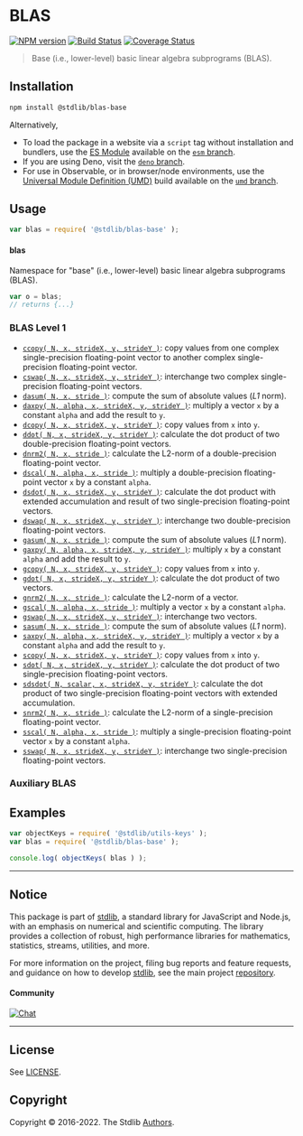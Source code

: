 <!--

@license Apache-2.0

Copyright (c) 2018 The Stdlib Authors.

Licensed under the Apache License, Version 2.0 (the "License");
you may not use this file except in compliance with the License.
You may obtain a copy of the License at

   http://www.apache.org/licenses/LICENSE-2.0

Unless required by applicable law or agreed to in writing, software
distributed under the License is distributed on an "AS IS" BASIS,
WITHOUT WARRANTIES OR CONDITIONS OF ANY KIND, either express or implied.
See the License for the specific language governing permissions and
limitations under the License.

-->

# BLAS

[![NPM version][npm-image]][npm-url] [![Build Status][test-image]][test-url] [![Coverage Status][coverage-image]][coverage-url] <!-- [![dependencies][dependencies-image]][dependencies-url] -->

> Base (i.e., lower-level) basic linear algebra subprograms (BLAS).

<section class="installation">

## Installation

```bash
npm install @stdlib/blas-base
```

Alternatively,

-   To load the package in a website via a `script` tag without installation and bundlers, use the [ES Module][es-module] available on the [`esm` branch][esm-url].
-   If you are using Deno, visit the [`deno` branch][deno-url].
-   For use in Observable, or in browser/node environments, use the [Universal Module Definition (UMD)][umd] build available on the [`umd` branch][umd-url].

</section>

<section class="usage">

## Usage

```javascript
var blas = require( '@stdlib/blas-base' );
```

#### blas

Namespace for "base" (i.e., lower-level) basic linear algebra subprograms (BLAS).

```javascript
var o = blas;
// returns {...}
```

### BLAS Level 1

<!-- <toc pattern="+(*asum|*axpy|*cabs|*copy|*dot*|*nrm2|*rot*|*scal|*swap)"> -->

<div class="namespace-toc">

-   <span class="signature">[`ccopy( N, x, strideX, y, strideY )`][@stdlib/blas/base/ccopy]</span><span class="delimiter">: </span><span class="description">copy values from one complex single-precision floating-point vector to another complex single-precision floating-point vector.</span>
-   <span class="signature">[`cswap( N, x, strideX, y, strideY )`][@stdlib/blas/base/cswap]</span><span class="delimiter">: </span><span class="description">interchange two complex single-precision floating-point vectors.</span>
-   <span class="signature">[`dasum( N, x, stride )`][@stdlib/blas/base/dasum]</span><span class="delimiter">: </span><span class="description">compute the sum of absolute values (_L1_ norm).</span>
-   <span class="signature">[`daxpy( N, alpha, x, strideX, y, strideY )`][@stdlib/blas/base/daxpy]</span><span class="delimiter">: </span><span class="description">multiply a vector `x` by a constant `alpha` and add the result to `y`.</span>
-   <span class="signature">[`dcopy( N, x, strideX, y, strideY )`][@stdlib/blas/base/dcopy]</span><span class="delimiter">: </span><span class="description">copy values from `x` into `y`.</span>
-   <span class="signature">[`ddot( N, x, strideX, y, strideY )`][@stdlib/blas/base/ddot]</span><span class="delimiter">: </span><span class="description">calculate the dot product of two double-precision floating-point vectors.</span>
-   <span class="signature">[`dnrm2( N, x, stride )`][@stdlib/blas/base/dnrm2]</span><span class="delimiter">: </span><span class="description">calculate the L2-norm of a double-precision floating-point vector.</span>
-   <span class="signature">[`dscal( N, alpha, x, stride )`][@stdlib/blas/base/dscal]</span><span class="delimiter">: </span><span class="description">multiply a double-precision floating-point vector `x` by a constant `alpha`.</span>
-   <span class="signature">[`dsdot( N, x, strideX, y, strideY )`][@stdlib/blas/base/dsdot]</span><span class="delimiter">: </span><span class="description">calculate the dot product with extended accumulation and result of two single-precision floating-point vectors.</span>
-   <span class="signature">[`dswap( N, x, strideX, y, strideY )`][@stdlib/blas/base/dswap]</span><span class="delimiter">: </span><span class="description">interchange two double-precision floating-point vectors.</span>
-   <span class="signature">[`gasum( N, x, stride )`][@stdlib/blas/base/gasum]</span><span class="delimiter">: </span><span class="description">compute the sum of absolute values (_L1_ norm).</span>
-   <span class="signature">[`gaxpy( N, alpha, x, strideX, y, strideY )`][@stdlib/blas/base/gaxpy]</span><span class="delimiter">: </span><span class="description">multiply `x` by a constant `alpha` and add the result to `y`.</span>
-   <span class="signature">[`gcopy( N, x, strideX, y, strideY )`][@stdlib/blas/base/gcopy]</span><span class="delimiter">: </span><span class="description">copy values from `x` into `y`.</span>
-   <span class="signature">[`gdot( N, x, strideX, y, strideY )`][@stdlib/blas/base/gdot]</span><span class="delimiter">: </span><span class="description">calculate the dot product of two vectors.</span>
-   <span class="signature">[`gnrm2( N, x, stride )`][@stdlib/blas/base/gnrm2]</span><span class="delimiter">: </span><span class="description">calculate the L2-norm of a vector.</span>
-   <span class="signature">[`gscal( N, alpha, x, stride )`][@stdlib/blas/base/gscal]</span><span class="delimiter">: </span><span class="description">multiply a vector `x` by a constant `alpha`.</span>
-   <span class="signature">[`gswap( N, x, strideX, y, strideY )`][@stdlib/blas/base/gswap]</span><span class="delimiter">: </span><span class="description">interchange two vectors.</span>
-   <span class="signature">[`sasum( N, x, stride )`][@stdlib/blas/base/sasum]</span><span class="delimiter">: </span><span class="description">compute the sum of absolute values (_L1_ norm).</span>
-   <span class="signature">[`saxpy( N, alpha, x, strideX, y, strideY )`][@stdlib/blas/base/saxpy]</span><span class="delimiter">: </span><span class="description">multiply a vector `x` by a constant `alpha` and add the result to `y`.</span>
-   <span class="signature">[`scopy( N, x, strideX, y, strideY )`][@stdlib/blas/base/scopy]</span><span class="delimiter">: </span><span class="description">copy values from `x` into `y`.</span>
-   <span class="signature">[`sdot( N, x, strideX, y, strideY )`][@stdlib/blas/base/sdot]</span><span class="delimiter">: </span><span class="description">calculate the dot product of two single-precision floating-point vectors.</span>
-   <span class="signature">[`sdsdot( N, scalar, x, strideX, y, strideY )`][@stdlib/blas/base/sdsdot]</span><span class="delimiter">: </span><span class="description">calculate the dot product of two single-precision floating-point vectors with extended accumulation.</span>
-   <span class="signature">[`snrm2( N, x, stride )`][@stdlib/blas/base/snrm2]</span><span class="delimiter">: </span><span class="description">calculate the L2-norm of a single-precision floating-point vector.</span>
-   <span class="signature">[`sscal( N, alpha, x, stride )`][@stdlib/blas/base/sscal]</span><span class="delimiter">: </span><span class="description">multiply a single-precision floating-point vector `x` by a constant `alpha`.</span>
-   <span class="signature">[`sswap( N, x, strideX, y, strideY )`][@stdlib/blas/base/sswap]</span><span class="delimiter">: </span><span class="description">interchange two single-precision floating-point vectors.</span>

</div>

<!-- </toc> -->

### Auxiliary BLAS

<!-- <toc pattern="+(*amax|*lsame|*xerbla*)"> -->



<!-- </toc> -->

</section>

<!-- /.usage -->

<section class="examples">

## Examples

<!-- TODO: better examples -->

<!-- eslint no-undef: "error" -->

```javascript
var objectKeys = require( '@stdlib/utils-keys' );
var blas = require( '@stdlib/blas-base' );

console.log( objectKeys( blas ) );
```

</section>

<!-- /.examples -->

<!-- Section for related `stdlib` packages. Do not manually edit this section, as it is automatically populated. -->

<section class="related">

</section>

<!-- /.related -->

<!-- Section for all links. Make sure to keep an empty line after the `section` element and another before the `/section` close. -->


<section class="main-repo" >

* * *

## Notice

This package is part of [stdlib][stdlib], a standard library for JavaScript and Node.js, with an emphasis on numerical and scientific computing. The library provides a collection of robust, high performance libraries for mathematics, statistics, streams, utilities, and more.

For more information on the project, filing bug reports and feature requests, and guidance on how to develop [stdlib][stdlib], see the main project [repository][stdlib].

#### Community

[![Chat][chat-image]][chat-url]

---

## License

See [LICENSE][stdlib-license].


## Copyright

Copyright &copy; 2016-2022. The Stdlib [Authors][stdlib-authors].

</section>

<!-- /.stdlib -->

<!-- Section for all links. Make sure to keep an empty line after the `section` element and another before the `/section` close. -->

<section class="links">

[npm-image]: http://img.shields.io/npm/v/@stdlib/blas-base.svg
[npm-url]: https://npmjs.org/package/@stdlib/blas-base

[test-image]: https://github.com/stdlib-js/blas-base/actions/workflows/test.yml/badge.svg?branch=main
[test-url]: https://github.com/stdlib-js/blas-base/actions/workflows/test.yml?query=branch:main

[coverage-image]: https://img.shields.io/codecov/c/github/stdlib-js/blas-base/main.svg
[coverage-url]: https://codecov.io/github/stdlib-js/blas-base?branch=main

<!--

[dependencies-image]: https://img.shields.io/david/stdlib-js/blas-base.svg
[dependencies-url]: https://david-dm.org/stdlib-js/blas-base/main

-->

[umd]: https://github.com/umdjs/umd
[es-module]: https://developer.mozilla.org/en-US/docs/Web/JavaScript/Guide/Modules

[deno-url]: https://github.com/stdlib-js/blas-base/tree/deno
[umd-url]: https://github.com/stdlib-js/blas-base/tree/umd
[esm-url]: https://github.com/stdlib-js/blas-base/tree/esm

[chat-image]: https://img.shields.io/gitter/room/stdlib-js/stdlib.svg
[chat-url]: https://gitter.im/stdlib-js/stdlib/

[stdlib]: https://github.com/stdlib-js/stdlib

[stdlib-authors]: https://github.com/stdlib-js/stdlib/graphs/contributors

[stdlib-license]: https://raw.githubusercontent.com/stdlib-js/blas-base/main/LICENSE

<!-- <toc-links> -->

[@stdlib/blas/base/ccopy]: https://github.com/stdlib-js/blas-base-ccopy

[@stdlib/blas/base/cswap]: https://github.com/stdlib-js/blas-base-cswap

[@stdlib/blas/base/dasum]: https://github.com/stdlib-js/blas-base-dasum

[@stdlib/blas/base/daxpy]: https://github.com/stdlib-js/blas-base-daxpy

[@stdlib/blas/base/dcopy]: https://github.com/stdlib-js/blas-base-dcopy

[@stdlib/blas/base/ddot]: https://github.com/stdlib-js/blas-base-ddot

[@stdlib/blas/base/dnrm2]: https://github.com/stdlib-js/blas-base-dnrm2

[@stdlib/blas/base/dscal]: https://github.com/stdlib-js/blas-base-dscal

[@stdlib/blas/base/dsdot]: https://github.com/stdlib-js/blas-base-dsdot

[@stdlib/blas/base/dswap]: https://github.com/stdlib-js/blas-base-dswap

[@stdlib/blas/base/gasum]: https://github.com/stdlib-js/blas-base-gasum

[@stdlib/blas/base/gaxpy]: https://github.com/stdlib-js/blas-base-gaxpy

[@stdlib/blas/base/gcopy]: https://github.com/stdlib-js/blas-base-gcopy

[@stdlib/blas/base/gdot]: https://github.com/stdlib-js/blas-base-gdot

[@stdlib/blas/base/gnrm2]: https://github.com/stdlib-js/blas-base-gnrm2

[@stdlib/blas/base/gscal]: https://github.com/stdlib-js/blas-base-gscal

[@stdlib/blas/base/gswap]: https://github.com/stdlib-js/blas-base-gswap

[@stdlib/blas/base/sasum]: https://github.com/stdlib-js/blas-base-sasum

[@stdlib/blas/base/saxpy]: https://github.com/stdlib-js/blas-base-saxpy

[@stdlib/blas/base/scopy]: https://github.com/stdlib-js/blas-base-scopy

[@stdlib/blas/base/sdot]: https://github.com/stdlib-js/blas-base-sdot

[@stdlib/blas/base/sdsdot]: https://github.com/stdlib-js/blas-base-sdsdot

[@stdlib/blas/base/snrm2]: https://github.com/stdlib-js/blas-base-snrm2

[@stdlib/blas/base/sscal]: https://github.com/stdlib-js/blas-base-sscal

[@stdlib/blas/base/sswap]: https://github.com/stdlib-js/blas-base-sswap

<!-- </toc-links> -->

</section>

<!-- /.links -->
